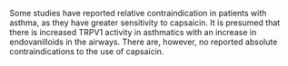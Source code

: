 Some studies have reported relative contraindication in patients with asthma, as they have greater sensitivity to capsaicin. It is presumed that there is increased TRPV1 activity in asthmatics with an increase in endovanilloids in the airways. There are, however, no reported absolute contraindications to the use of capsaicin.